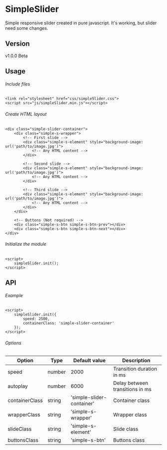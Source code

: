 # SimpleSlider
Simple responsive slider created in pure javascript. It's working, but slider need some changes.

## Version
v1.0.0 Beta

## Usage

###### Include files
```
<link rel="stylesheet" href="css/simpleSlider.css"> 
<script src="js/simpleSlider.min.js"></script>  
```

###### Create HTML layout
```
<div class="simple-slider-container">
	<div class="simple-s-wrapper">
		<!-- First slide -->
		<div class="simple-s-element" style="background-image: url('path/to/image.jpg')">
			<!-- Any HTML content -->
		</div>

		<!-- Second slide -->
		<div class="simple-s-element" style="background-image: url('path/to/image.jpg')">
			<!-- Any HTML content -->
		</div>

		<!-- Third slide -->
		<div class="simple-s-element" style="background-image: url('path/to/image.jpg')">
			<!-- Any HTML content -->
		</div>
	</div>

	<!-- Buttons (Not required) -->
	<div class="simple-s-btn simple-s-btn-prev"></div>
    <div class="simple-s-btn simple-s-btn-next"></div> 
</div>
```

###### Initialize the module
```
<script>
    simpleSlider.init(); 
</script>
```

## API

###### Example

```
<script>
    simpleSlider.init({
    	speed: 2500,
    	containerClass: 'simple-slider-container'
    }); 
</script>
```

###### Options

| Option  | Type | Default value | Description |
| ----- | ----- | ----- | ----- |
| speed | number | 2000 | Transition duration in ms |
| autoplay | number | 6000 | Delay between transitions in ms |
| containerClass | string | 'simple-slider-container' | Container class |
| wrapperClass | string | 'simple-s-wrapper' | Wrapper class |
| slideClass | string | 'simple-s-element' | Slide class |
| buttonsClass | string | 'simple-s-btn' | Buttons class |
